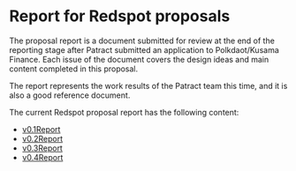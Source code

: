 # Report for Redspot proposals

The proposal report is a document submitted for review at the end of the reporting stage after Patract submitted an application to Polkdaot/Kusama Finance. Each issue of the document covers the design ideas and main content completed in this proposal.

The report represents the work results of the Patract team this time, and it is also a good reference document.

The current Redspot proposal report has the following content:

- [v0.1Report](./v0.1Report.md)
- [v0.2Report](./v0.2Report.md)
- [v0.3Report](./v0.3Report.md)
- [v0.4Report](./v0.4Report.md)
